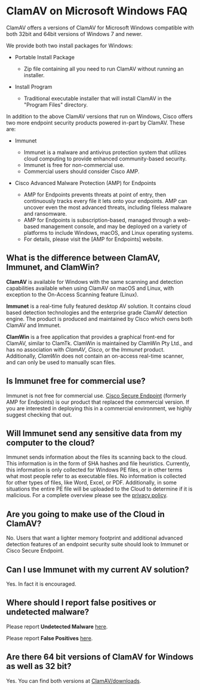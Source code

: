 # ClamAV on Microsoft Windows FAQ

ClamAV offers a versions of ClamAV for Microsoft Windows compatible with both 32bit and 64bit versions of Windows 7 and newer.

We provide both two install packages for Windows:

* Portable Install Package
    * Zip file containing all you need to run ClamAV without running an installer.

* Install Program
    * Traditional executable installer that will install ClamAV in the "Program Files" directory.

In addition to the above ClamAV versions that run on Windows, Cisco offers two more endpoint security products powered in-part by ClamAV. These are:

* Immunet
    * Immunet is a malware and antivirus protection system that utilizes cloud computing to provide enhanced community-based security.
    * Immunet is free for non-commercial use.
    * Commercial users should consider Cisco AMP.

* Cisco Advanced Malware Protection (AMP) for Endpoints
    * AMP for Endpoints prevents threats at point of entry, then continuously tracks every file it lets onto your endpoints. AMP can uncover even the most advanced threats, including fileless malware and ransomware.
    * AMP for Endpoints is subscription-based, managed through a web-based management console, and may be deployed on a variety of platforms to include Windows, macOS, and Linux operating systems.
    * For details, please visit the [AMP for Endpoints] website.

## What is the difference between ClamAV, Immunet, and ClamWin?

**ClamAV** is available for Windows with the same scanning and detection capabilities available when using ClamAV on macOS and Linux, with exception to the On-Access Scanning feature (Linux).

**Immunet** is a real-time fully featured desktop AV solution. It contains cloud based detection technologies and the enterprise grade ClamAV detection engine. The product is produced and maintained by Cisco which owns both ClamAV and Immunet.

**ClamWin** is a free application that provides a graphical front-end for ClamAV, similar to ClamTk. ClamWin is maintained by ClamWin Pty Ltd., and has no association with *ClamAV*, *Cisco*, or the *Immunet* product. Additionally, *ClamWin* does not contain an on-access real-time scanner, and can only be used to manually scan files.

## Is Immunet free for commercial use?

Immunet is not free for commercial use. [Cisco Secure Endpoint] (formerly AMP for Endpoints) is our product that replaced the commercial version. If you are interested in deploying this in a commercial environment, we highly suggest checking that out.

## Will Immunet send any sensitive data from my computer to the cloud?

Immunet sends information about the files its scanning back to the cloud. This information is in the form of SHA hashes and file heuristics. Currently, this information is only collected for Windows PE files, or in other terms what most people refer to as executable files. No information is collected for other types of files, like Word, Excel, or PDF. Additionally, in some situations the entire PE file will be uploaded to the Cloud to determine if it is malicious.
For a complete overview please see the [privacy policy].

## Are you going to make use of the Cloud in ClamAV?

No. Users that want a lighter memory footprint and additional advanced detection features of an endpoint security suite should look to Immunet or Cisco Secure Endpoint.

## Can I use Immunet with my current AV solution?

Yes. In fact it is encouraged.

## Where should I report false positives or undetected malware?

Please report __Undetected Malware__ [here](https://www.clamav.net/reports/malware).

Please report __False Positives__ [here](https://www.clamav.net/reports/fp).

## Are there 64 bit versions of ClamAV for Windows as well as 32 bit?

Yes. You can find both versions at [ClamAV/downloads].

[privacy policy]: https://www.cisco.com/c/en/us/about/legal/privacy.html
[ClamAV/downloads]: https://www.clamav.net/downloads#otherversions
[Cisco Secure Endpoint]: https://www.cisco.com/c/en/us/products/security/amp-for-endpoints/index.html
